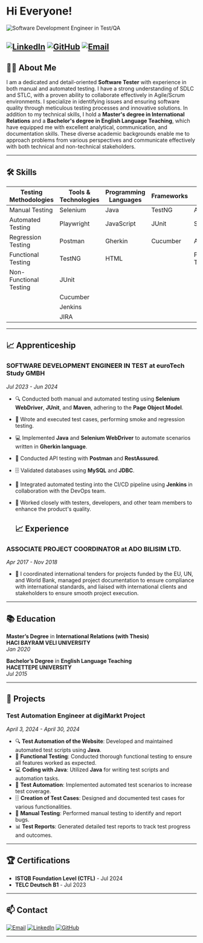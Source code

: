 # Hi Everyone!

![Software Development Engineer in Test/QA ](https://media.licdn.com/dms/image/D4E16AQGYYTFwCCcYxA/profile-displaybackgroundimage-shrink_350_1400/0/1712145141430?e=1728518400&v=beta&t=_iLppbccnu_YYBUtHmgg_Z3wRRdU-ng_zzMuDSht018)

[![LinkedIn](https://img.shields.io/badge/LinkedIn-Profile-blue?style=for-the-badge&logo=linkedin)](https://www.linkedin.com/in/tirkish-mammetsheripov)
[![GitHub](https://img.shields.io/badge/GitHub-Follow-lightgrey?style=for-the-badge&logo=github)](https://github.com/Tirkish89)
[![Email](https://img.shields.io/badge/Email-Contact%20Me-red?style=for-the-badge&logo=gmail)](mailto:tirkish1989@gmail.com)
---

## 🧑‍💻 About Me


I am a dedicated and detail-oriented **Software Tester** with  experience in both manual and automated testing. I have a strong understanding of SDLC and STLC, with a proven ability to collaborate effectively in Agile/Scrum environments. I specialize in identifying issues and ensuring software quality through meticulous testing processes and innovative solutions. 
In addition to my technical skills, I hold a **Master's degree in International Relations** and a **Bachelor's degree in English Language Teaching**, which have equipped me with excellent analytical, communication, and documentation skills. These diverse academic backgrounds enable me to approach problems from various perspectives and communicate effectively with both technical and non-technical stakeholders.

---

## 🛠️ Skills

| **Testing Methodologies** | **Tools & Technologies** | **Programming Languages** | **Frameworks** | **Others** |
|---------------------------|--------------------------|---------------------------|----------------|------------|
| Manual Testing            | Selenium                 | Java                      | TestNG         | Agile      |
| Automated Testing         |  Playwright              | JavaScript                | JUnit          | Scrum      |
| Regression Testing        | Postman                  | Gherkin                   | Cucumber       | API Testing|
| Functional Testing        | TestNG                   | HTML                      |                | Performance Testing |
| Non-Functional Testing    | JUnit                    |                           |                |            |
|                           | Cucumber                 |                           |                |            |
|                           | Jenkins                  |                           |                |            |
|                           | JIRA                     |                           |                |            |

---

## 📈 Apprenticeship 

### **SOFTWARE DEVELOPMENT ENGINEER IN TEST** at **euroTech Study GMBH**
*Jul 2023 - Jun 2024*

- 🔍 Conducted both manual and automated testing using **Selenium WebDriver**, **JUnit**, and **Maven**, adhering to the **Page Object Model**.
- 📝 Wrote and executed test cases, performing smoke and regression testing.
- 💻 Implemented **Java** and **Selenium WebDriver** to automate scenarios written in **Gherkin language**.
- 🔧 Conducted API testing with **Postman** and **RestAssured**.
- 🗄️ Validated databases using **MySQL** and **JDBC**.
- 🚀 Integrated automated testing into the CI/CD pipeline using **Jenkins** in collaboration with the DevOps team.
- 🤝 Worked closely with testers, developers, and other team members to enhance the product's quality.

  ## 📈 Experience 

### **ASSOCIATE PROJECT COORDINATOR** at **ADO BILISIM LTD.**
*Apr 2017 - Nov 2018*

- 🧪 I coordinated international tenders for projects 
funded by the EU, UN, and World Bank, managed 
project documentation to ensure compliance with 
international 
standards, 
and liaised with 
international clients and stakeholders to ensure 
smooth project execution. 

---

## 📚 Education

**Master’s Degree** in **International 
Relations (with Thesis)**  
**HACI BAYRAM VELI UNIVERSITY**  
*Jan 2020*

**Bachelor’s Degree** in **English Language Teaching**  
**HACETTEPE UNIVERSITY**  
*Jul 2015*

---

## 🚀 Projects

### **Test Automation Engineer** at **digiMarkt Project**
*April 3, 2024 - April 30, 2024*
- 🔍 **Test Automation of the Website**: Developed and maintained automated test scripts using **Java**.
- 📝 **Functional Testing**: Conducted thorough functional testing to ensure all features worked as expected.
- 💻 **Coding with Java**: Utilized **Java** for writing test scripts and automation tasks.
- 🔧 **Test Automation**: Implemented automated test scenarios to increase test coverage.
- 🗄️ **Creation of Test Cases**: Designed and documented test cases for various functionalities.
- 🧪 **Manual Testing**: Performed manual testing to identify and report bugs.
- 📊 **Test Reports**: Generated detailed test reports to track test progress and outcomes.

---

## 🏆 Certifications

- **ISTQB Foundation Level (CTFL)** -  Jul 2024 
- **TELC Deutsch B1** - Jul 2023 

---

## 📫 Contact

[![Email](https://img.shields.io/badge/Email-Contact%20Me-red?style=for-the-badge&logo=gmail)](mailto:tirkish1989@gmail.com)
[![LinkedIn](https://img.shields.io/badge/LinkedIn-Profile-blue?style=for-the-badge&logo=linkedin)](https://www.linkedin.com/in/tirkish-mammetsheripov)
[![GitHub](https://img.shields.io/badge/GitHub-Follow-lightgrey?style=for-the-badge&logo=github)](https://github.com/Tirkish89)

---




